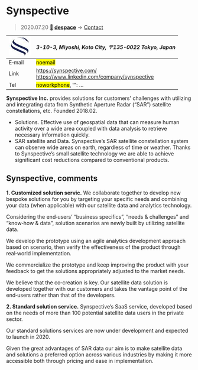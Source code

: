 # Synspective
> 2020.07.20 **[🚀](../index/index.md) [despace](index.md)** → [Contact](contact.md)

|[![](f/contact/s/synspective_logo1_thumb.jpg)](f/contact/s/synspective_logo1.png)|*3-10-3, Miyoshi, Koto City, 〒135-0022 Tokyo, Japan*|
|:--|:--|
|E‑mail| <mark>noemail</mark> |
|Link| <https://synspective.com/><br> <https://www.linkedin.com/company/synspective> |
|Tel| <mark>noworkphone</mark>, ℻: … |

**Synspective Inc.** provides solutions for customers' challenges with utilizing and integrating data from Synthetic Aperture Radar (“SAR”) satellite constellations, etc. Founded 2018.02.

   - Solutions. Effective use of geospatial data that can measure human activity over a wide area coupled with data analysis to retrieve necessary information quickly.
   - SAR satellite and Data. Synspective’s SAR satellite constellation system can observe wide areas on earth, regardless of time or weather. Thanks to Synspective’s small satellite technology we are able to achieve significant cost reductions compared to conventional products.

<p style="page-break-after:always"> </p>

## Synspective, comments

**1. Customized solution servic.** We collaborate together to develop new bespoke solutions for you by targeting your specific needs and combining your data (when applicable) with our satellite data and analytics technology.

Considering the end‑users’ “business specifics”, “needs & challenges” and “know‑how & data”, solution scenarios are newly built by utilizing satellite data.

We develop the prototype using an agile analytics development approach based on scenario, then verify the effectiveness of the product through real‑world implementation.

We commercialize the prototype and keep improving the product with your feedback to get the solutions appropriately adjusted to the market needs.

We believe that the co‑creation is key. Our satellite data solution is developed together with our customers and takes the vantage point of the end‑users rather than that of the developers.

**2. Standard solution service.** Synspective’s SaaS service, developed based on the needs of more than 100 potential satellite data users in the private sector.

Our standard solutions services are now under development and expected to launch in 2020.

Given the great advantages of SAR data our aim is to make satellite data and solutions a preferred option across various industries by making it more accessible both through pricing and ease in implementation.
